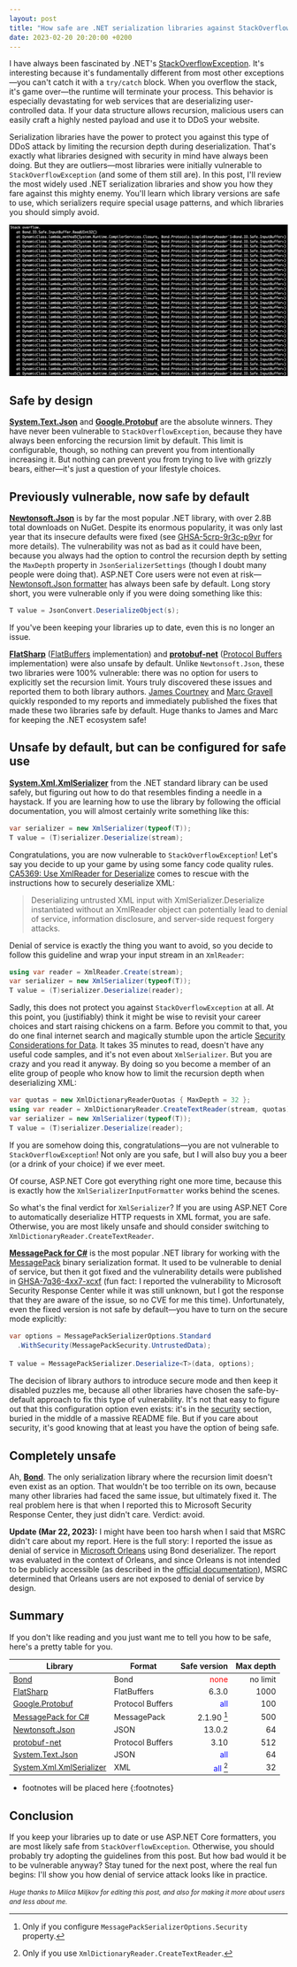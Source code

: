 ```yaml
---
layout: post
title: "How safe are .NET serialization libraries against StackOverflowException"
date: 2023-02-20 20:20:00 +0200
---
```

I have always been fascinated by .NET's
[StackOverflowException](https://learn.microsoft.com/en-us/dotnet/api/system.stackoverflowexception?view=net-7.0).
It's interesting because it's fundamentally different from most other exceptions—you can't catch it with
a `try/catch` block. When you overflow the stack, it's game over—the runtime will terminate your process.
This behavior is especially devastating for web services that are deserializing user-controlled data. If
your data structure allows recursion, malicious users can easily craft a highly nested payload and use it
to DDoS your website.

Serialization libraries have the power to protect you against this type of DDoS attack by limiting the
recursion depth during deserialization. That's exactly what libraries designed with security in mind have
always been doing. But they are outliers—most libraries were initially vulnerable to `StackOverflowException`
(and some of them still are). In this post, I'll review the most widely used .NET serialization libraries
and show you how they fare against this mighty enemy. You'll learn which library versions are safe to use,
which serializers require special usage patterns, and which libraries you should simply avoid.

![](/assets/img/2023-02-20-stack-overflow.png)

## Safe by design

**[System.Text.Json][system-text-json]** and **[Google.Protobuf][google-protobuf]** are the absolute winners. They have
never been vulnerable to `StackOverflowException`, because they have always been enforcing the recursion limit by default.
This limit is configurable, though, so nothing can prevent you from intentionally increasing it. But nothing can prevent
you from trying to live with grizzly bears, either—it's just a question of your lifestyle choices.

## Previously vulnerable, now safe by default

**[Newtonsoft.Json][newtonsoftjson]** is by far the most popular .NET library, with over 2.8B total downloads on NuGet.
Despite its enormous popularity, it was only last year that its insecure defaults were fixed
(see [GHSA-5crp-9r3c-p9vr](https://github.com/advisories/GHSA-5crp-9r3c-p9vr) for more details). The vulnerability was
not as bad as it could have been, because you always had the option to control the recursion depth by setting the
`MaxDepth` property in `JsonSerializerSettings` (though I doubt many people were doing that). ASP.NET Core users were
not even at risk—
[Newtonsoft.Json formatter](https://learn.microsoft.com/en-us/aspnet/core/web-api/advanced/formatting?view=aspnetcore-7.0#add-newtonsoftjson-based-json-format-support-2)
has always been safe by default. Long story short, you were vulnerable only if you were doing something like this:

```csharp
T value = JsonConvert.DeserializeObject(s);
```

If you've been keeping your libraries up to date, even this is no longer an issue.

**[FlatSharp][flatsharp]** ([FlatBuffers](https://google.github.io/flatbuffers/index.html) implementation)
and **[protobuf-net][protobuf-net]** ([Protocol Buffers](https://protobuf.dev/) implementation) were also
unsafe by default. Unlike `Newtonsoft.Json`, these two libraries were 100% vulnerable: there was no option
for users to explicitly set the recursion limit. Yours truly discovered these issues and reported them to both
library authors. [James Courtney](https://github.com/jamescourtney) and [Marc Gravell](https://github.com/mgravell)
quickly responded to my reports and immediately published the fixes that made these two libraries safe by default.
Huge thanks to James and Marc for keeping the .NET ecosystem safe!

## Unsafe by default, but can be configured for safe use

**[System.Xml.XmlSerializer][xmlserializer]** from the .NET standard library can be used safely, but
figuring out how to do that resembles finding a needle in a haystack. If you are learning how to use the
library by following the official documentation, you will almost certainly write something like this:

```csharp
var serializer = new XmlSerializer(typeof(T));
T value = (T)serializer.Deserialize(stream);
```

Congratulations, you are now vulnerable to `StackOverflowException`! Let's say you decide to up your game by using
some fancy code quality rules.
[CA5369: Use XmlReader for Deserialize](https://learn.microsoft.com/en-us/dotnet/fundamentals/code-analysis/quality-rules/ca5369)
comes to rescue with the instructions how to securely deserialize XML:

>Deserializing untrusted XML input with XmlSerializer.Deserialize instantiated without an XmlReader object
>can potentially lead to denial of service, information disclosure, and server-side request forgery attacks.

Denial of service is exactly the thing you want to avoid, so you decide to follow this guideline and wrap
your input stream in an `XmlReader`:

```csharp
using var reader = XmlReader.Create(stream);
var serializer = new XmlSerializer(typeof(T));
T value = (T)serializer.Deserialize(reader);
```

Sadly, this does not protect you against `StackOverflowException` at all. At this point, you (justifiably) think
it might be wise to revisit your career choices and start raising chickens on a farm. Before you commit to that,
you do one final internet search and magically stumble upon the article
[Security Considerations for Data](https://learn.microsoft.com/en-us/dotnet/framework/wcf/feature-details/security-considerations-for-data#using-xml-safely). It takes 35 minutes to read, doesn't have any useful code
samples, and it's not even about `XmlSerializer`. But you are crazy and you read it anyway. By doing so you
become a member of an elite group of people who know how to limit the recursion depth when deserializing XML:

```csharp
var quotas = new XmlDictionaryReaderQuotas { MaxDepth = 32 };
using var reader = XmlDictionaryReader.CreateTextReader(stream, quotas);
var serializer = new XmlSerializer(typeof(T));
T value = (T)serializer.Deserialize(reader);
```

If you are somehow doing this, congratulations—you are not vulnerable to `StackOverflowException`! Not only are
you safe, but I will also buy you a beer (or a drink of your choice) if we ever meet.

Of course, ASP.NET Core got everything right one more time, because this is exactly how the
`XmlSerializerInputFormatter` works behind the scenes.

So what's the final verdict for `XmlSerializer`? If you are using ASP.NET Core to automatically deserialize HTTP
requests in XML format, you are safe. Otherwise, you are most likely unsafe and should consider switching
to `XmlDictionaryReader.CreateTextReader`.

**[MessagePack for C#][messagepack]** is the most popular .NET library for working with the
[MessagePack](https://msgpack.org/index.html) binary serialization format. It used to be vulnerable to denial of
service, but then it got fixed and the vulnerability details were published in
[GHSA-7q36-4xx7-xcxf](https://github.com/neuecc/MessagePack-CSharp/security/advisories/GHSA-7q36-4xx7-xcxf)
(fun fact: I reported the vulnerability to Microsoft Security Response Center while it was still unknown, but
I got the response that they are aware of the issue, so no CVE for me this time). Unfortunately, even the fixed
version is not safe by default—you have to turn on the secure mode explicitly:

```csharp
var options = MessagePackSerializerOptions.Standard
  .WithSecurity(MessagePackSecurity.UntrustedData);

T value = MessagePackSerializer.Deserialize<T>(data, options);
```

The decision of library authors to introduce secure mode and then keep it disabled puzzles me, because all
other libraries have chosen the safe-by-default approach to fix this type of vulnerability. It's not that
easy to figure out that this configuration option even exists: it's in the
[security](https://github.com/neuecc/MessagePack-CSharp#security) section, buried in the middle of a massive
README file. But if you care about security, it's good knowing that at least you have the option of being safe.

## Completely unsafe

Ah, **[Bond][bond]**. The only serialization library where the recursion limit doesn't even exist as an option.
That wouldn't be too terrible on its own, because many other libraries had faced the same issue, but ultimately
fixed it. The real problem here is that when I reported this to Microsoft Security Response Center, they just
didn't care. Verdict: avoid.

**Update (Mar 22, 2023):** I might have been too harsh when I said that MSRC didn't care
about my report. Here is the full story: I reported the issue as denial of service in
[Microsoft Orleans](https://learn.microsoft.com/en-us/dotnet/orleans/overview) using Bond
deserializer. The report was evaluated in the context of Orleans, and since Orleans
is not intended to be publicly accessible (as described in the
[official documentation](https://learn.microsoft.com/en-us/dotnet/orleans/resources/frequently-asked-questions#can-i-connect-to-orleans-silos-from-the-public-internet)),
MSRC determined that Orleans users are not exposed to denial of service by design.

## Summary

If you don't like reading and you just want me to tell you how to be safe, here's a pretty table for you.

| Library                                   | Format           | Safe version                             | Max depth |
|-------------------------------------------|------------------|-----------------------------------------:|----------:|
| [Bond][bond]                              | Bond             | <span style="color:red">none</span>      | no limit  |
| [FlatSharp][flatsharp]                    | FlatBuffers      | 6.3.0                                    | 1000      |
| [Google.Protobuf][google-protobuf]        | Protocol Buffers | <span style="color:blue">all</span>      | 100       |
| [MessagePack for C#][messagepack]         | MessagePack      | 2.1.90 [^1]                              | 500       |
| [Newtonsoft.Json][newtonsoftjson]         | JSON             | 13.0.2                                   | 64        |
| [protobuf-net][protobuf-net]              | Protocol Buffers | 3.10                                     | 512       |
| [System.Text.Json][system-text-json]      | JSON             | <span style="color:blue">all</span>      | 64        |
| [System.Xml.XmlSerializer][xmlserializer] | XML              | <span style="color:blue">all</span> [^2] | 32        |

[^1]: Only if you configure `MessagePackSerializerOptions.Security` property.
[^2]: Only if you use `XmlDictionaryReader.CreateTextReader`.

* footnotes will be placed here
{:footnotes}

[bond]: https://microsoft.github.io/bond/manual/bond_cs.html
[flatsharp]: https://github.com/jamescourtney/FlatSharp 
[google-protobuf]: https://www.nuget.org/packages/Google.Protobuf/
[messagepack]: https://github.com/neuecc/MessagePack-CSharp
[newtonsoftjson]: https://www.newtonsoft.com/json
[protobuf-net]: https://github.com/protobuf-net/protobuf-net
[system-text-json]: https://learn.microsoft.com/en-us/dotnet/standard/serialization/system-text-json/how-to?pivots=dotnet-7-0
[xmlserializer]: https://learn.microsoft.com/en-us/dotnet/api/system.xml.serialization.xmlserializer?view=net-7.0

## Conclusion

If you keep your libraries up to date or use ASP.NET Core formatters, you are most likely safe from
`StackOverflowException`. Otherwise, you should probably try adopting the guidelines from this post.
But how bad would it be to be vulnerable anyway? Stay tuned for the next post, where the real fun
begins: I'll show you how denial of service attack looks like in practice.

<small><i>Huge thanks to Milica Miljkov for editing this post, and also for making
it more about users and less about me.</i></small>
